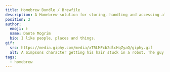 ```yaml
---
title: Homebrew Bundle / Brewfile
description: A Homebrew solution for storing, handling and accessing all of your installed softwares in one single file.
position: 2
author:
  emoji: 🌀
  name: Dante Mogrim
  bio: I like people, places and things.
gif:
  src: https://media.giphy.com/media/xT5LMFcb2dlcHqZyaQ/giphy.gif
  alt: A Simpsons character getting his hair stuck in a robot. The guy says - Not again! Time saver my ass.
tags:
  - homebrew
---
```



